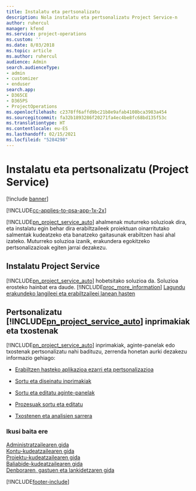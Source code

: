 ```yaml
---
title: Instalatu eta pertsonalizatu
description: Nola instalatu eta pertsonalizatu Project Service-n
author: ruhercul
manager: kfend
ms.service: project-operations
ms.custom: ''
ms.date: 8/03/2018
ms.topic: article
ms.author: ruhercul
audience: Admin
search.audienceType:
- admin
- customizer
- enduser
search.app:
- D365CE
- D365PS
- ProjectOperations
ms.openlocfilehash: c2378ff6affd9bc21b8e9afab4108bca3983a454
ms.sourcegitcommit: fa32b1893286f20271fa4ec4be8fc68bd135f53c
ms.translationtype: HT
ms.contentlocale: eu-ES
ms.lasthandoff: 02/15/2021
ms.locfileid: "5284298"
---
```

# <a name="install-and-customize-project-service"></a>Instalatu eta pertsonalizatu (Project Service)

[!include [banner](../includes/psa-now-project-operations.md)]

[!INCLUDE[cc-applies-to-psa-app-1x-2x](../includes/cc-applies-to-psa-app-1x-2x.md)]

[!INCLUDE[pn_project_service_auto](../includes/pn-project-service-auto.md)] ahalmenak muturreko soluzioak dira, eta instalatu egin behar dira erabiltzaileek proiektuan oinarritutako salmentak kudeatzeko eta banatzeko gaitasunak erabiltzen hasi ahal izateko. Muturreko soluzioa izanik, erakundera egokitzeko pertsonalizazioak egiten jarrai dezakezu.  
<!-- TODO: I expect to find the information on how to get and install this here. Please find that and add it here. Same for Project Service.--> 
  
## <a name="install-project-service"></a>Instalatu Project Service  
 [!INCLUDE[pn_project_service_auto](../includes/pn-project-service-auto.md)] hobetsitako soluzioa da. Soluzioa erosteko hainbat era daude. [!INCLUDE[proc_more_information](../includes/proc-more-information.md)] [Lagundu erakundeko langileei eta erabiltzaileei lanean hasten](https://docs.microsoft.com/dynamics365/customerengagement/on-premises/admin/onboard-your-organization-and-users-to-dynamics-365-online)  
  
## <a name="customize-pn_project_service_auto-forms-and-reports"></a>Pertsonalizatu [!INCLUDE[pn_project_service_auto](../includes/pn-project-service-auto.md)] inprimakiak eta txostenak  
 [!INCLUDE[pn_project_service_auto](../includes/pn-project-service-auto.md)] inprimakiak, aginte-panelak edo txostenak pertsonalizatu nahi badituzu, zerrenda honetan aurki dezakezu informazio gehiago:  
  
- [Erabiltzen hasteko aplikazioa ezarri eta pertsonalizazioa](https://docs.microsoft.com/dynamics365/customerengagement/on-premises/customize/getting-started-customization)  
  
- [Sortu eta diseinatu inprimakiak](https://docs.microsoft.com/dynamics365/customerengagement/on-premises/customize/create-design-forms)  
  
- [Sortu eta editatu aginte-panelak](https://docs.microsoft.com/dynamics365/customerengagement/on-premises/customize/create-edit-dashboards)  
  
- [Prozesuak sortu eta editatu](https://docs.microsoft.com/dynamics365/customerengagement/on-premises/customize/guide-staff-through-common-tasks-processes)  
  
- [Txostenen eta analisien sarrera](https://docs.microsoft.com/dynamics365/customerengagement/on-premises/analytics/reporting-analytics-with-dynamics-365)  
  
### <a name="see-also"></a>Ikusi baita ere  
 [Administratzailearen gida](../psa/admin-guide.md)   
 [Kontu-kudeatzailearen gida](../psa/account-manager-guide.md)   
 [Proiektu-kudeatzailearen gida](../psa/project-manager-guide.md)   
 [Baliabide-kudeatzailearen gida](../psa/resource-manager-guide.md)   
 [Denboraren, gastuen eta lankidetzaren gida](../psa/time-expense-collaboration-guide.md)


[!INCLUDE[footer-include](../includes/footer-banner.md)]